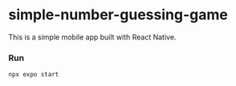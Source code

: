 # simple-number-guessing-game
This is a simple mobile app built with React Native.

### Run
```bash
npx expo start
```
